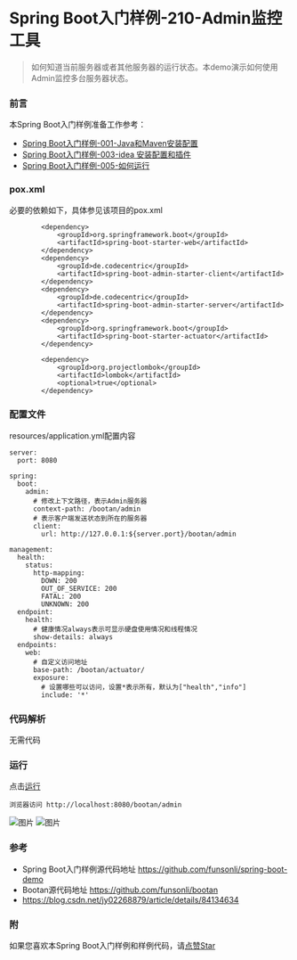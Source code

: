 # Spring Boot入门样例-210-Admin监控工具

> 如何知道当前服务器或者其他服务器的运行状态。本demo演示如何使用Admin监控多台服务器状态。

### 前言

本Spring Boot入门样例准备工作参考：

- [Spring Boot入门样例-001-Java和Maven安装配置](https://github.com/funsonli/spring-boot-demo/blob/master/doc/spring-boot-demo-001-java.md)
- [Spring Boot入门样例-003-idea 安装配置和插件](https://github.com/funsonli/spring-boot-demo/blob/master/doc/spring-boot-demo-003-idea.md)
- [Spring Boot入门样例-005-如何运行](https://github.com/funsonli/spring-boot-demo/blob/master/doc/spring-boot-demo-005-run.md)

### pox.xml
必要的依赖如下，具体参见该项目的pox.xml
```
        <dependency>
            <groupId>org.springframework.boot</groupId>
            <artifactId>spring-boot-starter-web</artifactId>
        </dependency>
        <dependency>
            <groupId>de.codecentric</groupId>
            <artifactId>spring-boot-admin-starter-client</artifactId>
        </dependency>
        <dependency>
            <groupId>de.codecentric</groupId>
            <artifactId>spring-boot-admin-starter-server</artifactId>
        </dependency>
        <dependency>
            <groupId>org.springframework.boot</groupId>
            <artifactId>spring-boot-starter-actuator</artifactId>
        </dependency>

        <dependency>
            <groupId>org.projectlombok</groupId>
            <artifactId>lombok</artifactId>
            <optional>true</optional>
        </dependency>
```

### 配置文件

resources/application.yml配置内容
```
server:
  port: 8080

spring:
  boot:
    admin:
      # 修改上下文路径，表示Admin服务器
      context-path: /bootan/admin
      # 表示客户端发送状态到所在的服务器
      client:
        url: http://127.0.0.1:${server.port}/bootan/admin

management:
  health:
    status:
      http-mapping:
        DOWN: 200
        OUT_OF_SERVICE: 200
        FATAL: 200
        UNKNOWN: 200
  endpoint:
    health:
      # 健康情况always表示可显示硬盘使用情况和线程情况
      show-details: always
  endpoints:
    web:
      # 自定义访问地址
      base-path: /bootan/actuator/
      exposure:
        # 设置哪些可以访问，设置*表示所有，默认为["health","info"]
        include: '*'
```

### 代码解析

无需代码

### 运行

点击[运行](https://github.com/funsonli/spring-boot-demo/blob/master/doc/spring-boot-demo-005-run.md)

```
浏览器访问 http://localhost:8080/bootan/admin

```

![图片](https://raw.githubusercontent.com/funsonli/spring-boot-demo/master/doc/images/spring-boot-demo-210-template-01.png?raw=true)
![图片](https://raw.githubusercontent.com/funsonli/spring-boot-demo/master/doc/images/spring-boot-demo-210-template-03.png?raw=true)

### 参考
- Spring Boot入门样例源代码地址 https://github.com/funsonli/spring-boot-demo
- Bootan源代码地址 https://github.com/funsonli/bootan
- https://blog.csdn.net/jy02268879/article/details/84134634


### 附
如果您喜欢本Spring Boot入门样例和样例代码，请[点赞Star](https://github.com/funsonli/spring-boot-demo)

